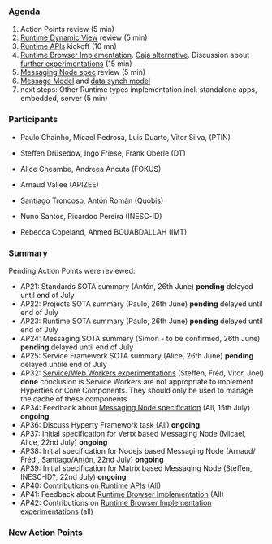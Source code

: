 ### Agenda

1. Action Points review (5 min)
1. [Runtime Dynamic View](../specs/runtime/readme.md) review (5 min)
1. [Runtime APIs](../specs/runtime/runtime-apis.md) kickoff (10 mn)
1. [Runtime Browser Implementation](../specs/runtime/browser-runtime.md). [Caja alternative](https://developers.google.com/caja/). Discussion about [further experimentations](../../tests/browser-runtime/readme.md) (15 min)
1. [Messaging Node spec](../specs/msg-node/readme.md) review (5 min)
1. [Message Model](https://github.com/reTHINK-project/architecture/tree/master/docs/datamodel/message) and [data synch model](https://github.com/reTHINK-project/architecture/tree/master/docs/datamodel/data-synch)
1. next steps: Other Runtime types implementation incl. standalone apps, embedded, server (5 min)

### Participants

* Paulo Chainho, Micael Pedrosa, Luis Duarte, Vitor Silva,  (PTIN)

* Steffen Drüsedow, Ingo Friese, Frank Oberle (DT)
* Alice Cheambe, Andreea Ancuta (FOKUS)

* Arnaud Vallee (APIZEE)
* Santiago Troncoso, Antón Román (Quobis)
* Nuno Santos, Ricardoo Pereira (INESC-ID)

* Rebecca Copeland, Ahmed BOUABDALLAH (IMT)

### Summary

Pending Action Points were reviewed:

* AP21: Standards SOTA summary (Antón, 26th June) **pending** delayed until end of July
* AP22: Projects SOTA summary (Paulo, 26th June) **pending** delayed until end of July
* AP23: Runtime SOTA summary (Paulo, 26th June) **pending** delayed until end of July
* AP24: Messaging SOTA summary (Simon - to be confirmed, 26th June) **pending** delayed until end of July
* AP25: Service Framework SOTA summary (Alice, 26th June) **pending** delayed untile end of July
* AP32: [Service/Web Workers experimentations](../../tests/workers/readme.md) (Steffen, Fréd, Vitor, Joel) **done** conclusion is Service Workers are not appropriate to implement Hyperties or Core Components. They should only be used to manage the cache of these components
* AP34: Feedback about [Messaging Node specification](../specs/msg-node/readme.md) (All, 15th July) **ongoing**
* AP36: Discuss Hyperty Framework task (All)  **ongoing**
* AP37: Initial specification for Vertx based Messaging Node (Micael, Alice, 22nd July)  **ongoing**
* AP38: Initial specification for Nodejs based Messaging Node (Arnaud/ Fréd , Santiago/Antón, 22nd July)  **ongoing**
* AP39: Initial specification for Matrix based Messaging Node (Steffen, INESC-ID?, 22nd July)  **ongoing**
* AP40: Contributions on [Runtime APIs](../specs/runtime/runtime-apis.md) (All)
* AP41: Feedback about [Runtime Browser Implementation](../specs/runtime/browser-runtime.md) (All)
* AP42: Contributions on [Runtime Browser Implementation experimentations](../../tests/browser-runtime/readme.md) (all)



### New Action Points
